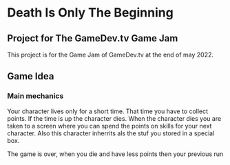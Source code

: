 # Death Is Only The Beginning
## Project for The GameDev.tv Game Jam 

This project is for the Game Jam of GameDev.tv at the end of may 2022. 

## Game Idea

### Main mechanics

Your character lives only for a short time. 
That time you have to collect points.
If the time is up the character dies.
When the  character dies you are taken to a screen where you can spend the points 
	on skills for your next character. 
Also this character inherrits als the stuf you stored in a special box. 

The game is over, when you die and have less points then your previous run

